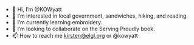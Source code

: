 - 👋 Hi, I’m @KOWyatt
- 👀 I’m interested in local government, sandwiches, hiking, and reading.
- 🌱 I’m currently learning embroidery.
- 💞️ I’m looking to collaborate on the Serving Proudly book.
- 📫 How to reach me kirsten@elgl.org or @kowyatt

<!---
KOWyatt/KOWyatt is a ✨ special ✨ repository because its `README.md` (this file) appears on your GitHub profile.
You can click the Preview link to take a look at your changes.
--->
